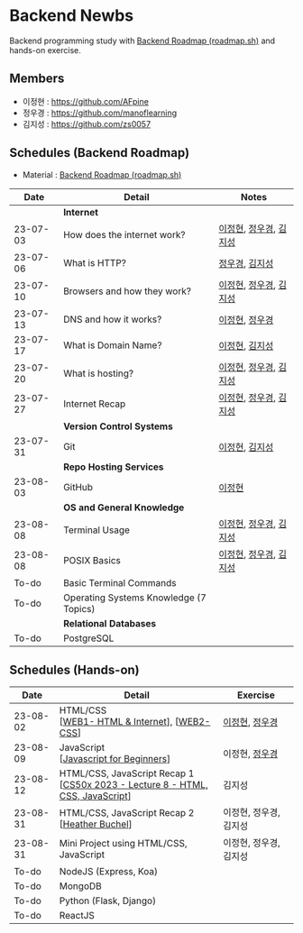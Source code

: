 # Backend Newbs

Backend programming study with [Backend Roadmap (roadmap.sh)](https://roadmap.sh/backend) and hands-on exercise.

## Members

- 이정현 : https://github.com/AFpine
- 정우경 : https://github.com/manoflearning
- 김지성 : https://github.com/zs0057

## Schedules (Backend Roadmap)
- Material : [Backend Roadmap (roadmap.sh)](https://roadmap.sh/backend)

| Date | Detail | Notes |
|------|--------|-------|
| | **Internet** | |
| 23-07-03 | How does the internet work? | [이정현](https://github.com/manoflearning/backend-newbs/blob/main/AFpine/How%20does%20the%20internet%20work%3F.md), [정우경](https://github.com/manoflearning/backend-newbs/blob/main/manoflearning/How%20does%20the%20internet%20work_%20-%20Google%20Docs.pdf), [김지성](https://github.com/manoflearning/backend-newbs/blob/main/Zs/How%20does%20Internet%20work.pdf) |
| 23-07-06 | What is HTTP? | [정우경](https://github.com/manoflearning/backend-newbs/blob/main/manoflearning/What%20is%20HTTP_%20-%20Google%20Docs.pdf), [김지성](https://github.com/manoflearning/backend-newbs/blob/main/Zs/What%20is%20HTTP.pdf) |
| 23-07-10 | Browsers and how they work? | [이정현](https://github.com/manoflearning/backend-newbs/blob/main/AFpine/Browsers%20and%20how%20they%20work%3F.md), [정우경](https://github.com/manoflearning/backend-newbs/blob/main/manoflearning/Browsers%20and%20how%20they%20work_%20-%20Google%20Docs.pdf), [김지성](https://github.com/manoflearning/backend-newbs/blob/main/Zs/How%20browsers%20work.pdf) |
| 23-07-13 | DNS and how it works? | [이정현](https://github.com/manoflearning/backend-newbs/blob/main/AFpine/DNS%20and%20how%20it%20works%3F.md), [정우경](https://github.com/manoflearning/backend-newbs/blob/main/manoflearning/DNS%20and%20how%20it%20works_%20-%20Google%20Docs.pdf) |
| 23-07-17 | What is Domain Name? | [이정현](https://github.com/manoflearning/backend-newbs/blob/main/AFpine/What%20is%20Domain%20Name%3F.md), [김지성](https://github.com/manoflearning/backend-newbs/blob/main/Zs/What%20is%20Domain%20Name%20a4118925eba444c1abebbe9815adb59c.pdf) |
| 23-07-20 | What is hosting? | [이정현](https://github.com/manoflearning/backend-newbs/blob/main/AFpine/What%20is%20Hosting%3F.md), [정우경](https://github.com/manoflearning/backend-newbs/blob/main/manoflearning/What%20is%20hosting_%20-%20Google%20Docs.pdf), [김지성](https://github.com/manoflearning/backend-newbs/blob/main/Zs/What%20is%20Web%20Hosting.pdf) |
| 23-07-27 | Internet Recap | [이정현](https://github.com/manoflearning/backend-newbs/blob/main/AFpine/Internet%20Review.md), [정우경](https://github.com/manoflearning/backend-newbs/blob/main/manoflearning/Review%20(230703%20~%20230720)%20-%20Google%20Docs.pdf), [김지성](https://github.com/manoflearning/backend-newbs/blob/main/Zs/Review.pdf) |
| | **Version Control Systems** | |
| 23-07-31 | Git | [이정현](https://github.com/manoflearning/backend-newbs/blob/main/AFpine/Git.md), [김지성](https://github.com/manoflearning/backend-newbs/blob/main/Zs/Git.pdf) |
| | **Repo Hosting Services** | |
| 23-08-03 | GitHub | [이정현](https://github.com/manoflearning/backend-newbs/blob/main/AFpine/GitHub.md) |
| | **OS and General Knowledge** | |
| 23-08-08 | Terminal Usage | [이정현](https://github.com/manoflearning/backend-newbs/blob/main/AFpine/Terminal%20Usage.md), [정우경](https://github.com/manoflearning/backend-newbs/blob/main/manoflearning/Terminal%20Usage%20-%20Google%20Docs.pdf), [김지성](https://github.com/manoflearning/backend-newbs/blob/main/Zs/Basic_Terminal_Usage.pdf) |
| 23-08-08 | POSIX Basics | [이정현](https://github.com/manoflearning/backend-newbs/blob/main/AFpine/POSIX.md), [정우경](https://github.com/manoflearning/backend-newbs/blob/main/manoflearning/POSIX%20Basics%20-%20Google%20Docs.pdf), [김지성](https://github.com/manoflearning/backend-newbs/blob/main/Zs/Posix%20Basics.pdf) |
| To-do | Basic Terminal Commands | |
| To-do | Operating Systems Knowledge (7 Topics) | |
| | **Relational Databases** | |
| To-do | PostgreSQL | |

## Schedules (Hands-on)

| Date | Detail | Exercise |
|------|--------|-------|
| 23-08-02 | HTML/CSS <br> [[WEB1- HTML & Internet](https://www.youtube.com/playlist?list=PLuHgQVnccGMDZP7FJ_ZsUrdCGH68ppvPb)], [[WEB2-CSS](https://www.youtube.com/playlist?list=PLuHgQVnccGMAnWgUYiAW2cTzSBywFO75B)] | [이정현](https://afpine.github.io/), [정우경](https://github.com/manoflearning/zombie) |
| 23-08-09 | JavaScript <br> [[Javascript for Beginners](https://nomadcoders.co/javascript-for-beginners)] | 이정현, [정우경](https://github.com/manoflearning/momentum) |
| 23-08-12 | HTML/CSS, JavaScript Recap 1 <br> [[CS50x 2023 - Lecture 8 - HTML, CSS, JavaScript](https://www.youtube.com/live/alnzFK-4xMY?feature=share)] | 김지성 |
| 23-08-31 | HTML/CSS, JavaScript Recap 2 <br> [[Heather Buchel](https://heather-buchel.com/)] | 이정현, 정우경, 김지성 |
| 23-08-31 | Mini Project using HTML/CSS, JavaScript | 이정현, 정우경, 김지성 |
| To-do | NodeJS (Express, Koa) | |
| To-do | MongoDB | |
| To-do | Python (Flask, Django) | |
| To-do | ReactJS | |
